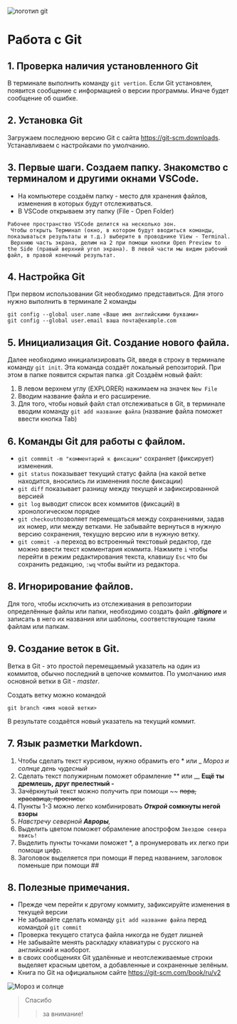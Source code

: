 ![логотип git](git_logo.jpg)
# Работа с Git

## 1. Проверка наличия установленного Git
В терминале выполнить команду `git vertion`. 
Если Git установлен, появится сообщение с информацией о версии программы. 
Иначе будет сообщение об ошибке.

## 2. Установка Git
Загружаем последнюю версию Git с сайта https://git-scm.downloads. Устанавливаем с настройками по умолчанию. 
## 3. Первые шаги. Создаем папку. Знакомство с терминалом и другими окнами VSCode.
* На компьютере создаём папку - место для хранения файлов, изменения в которых будут отслеживаться.
* В VSCode открываем эту папку (File - Open Folder)
```
Рабочее пространство VSCode делится на несколько зон. 
 Чтобы открыть Терминал (окно, в котором будут вводиться команды, показываться результаты и т.д.) выберите в проводнике View - Terminal.
 Верхнюю часть экрана, делим на 2 при помощи кнопки Open Preview to the Side (правый верхний угол экрана). В левой части мы видим рабочий файл, в правой конечный результат. 
```

## 4. Настройка Git
При первом использовании Git необходимо представиться. 
Для этого нужно выполнить в терминале 2 команды 
```
git config --global user.name «Ваше имя английскими буквами»
git config --global user.email ваша почта@example.com
```
## 5. Инициализация Git. Создание нового файла. 
Далее необходимо инициализировать Git, введя в строку в терминале команду `git init`. Эта команда создаёт локальный репозиторий.
При этом в папке появится скрытая папка .git
Создаём новый файл:
1. В левом верхнем углу (EXPLORER) нажимаем на значек `New File`
2. Вводим название файла и его расширение.
3. Для того, чтобы новый файл стал отслеживаться в Git, в терминале вводим команду `git add название файла` (название файла поможет ввести кнопка Tab)
 
## 6. Команды Git для работы с файлом.
* `git commmit -m "комментарий к фиксации"` сохраняет (фиксирует) изменения.
* `git status` показывает текущий статус файла (на какой ветке находится, вносились ли изменения после фиксации)
* `git diff` показывает разницу между текущей и зафиксированной версией
* `git log` выводит список всех коммитов (фиксаций) в хронологическом порядке
* `git checkout`позволяет перемещаться между сохранениями, задав их номер, или между ветками. Не забывайте вернуться в нужную версию сохранения, текущую версию или в нужную ветку.
* `git commit -a` переход во встроенный текстовый редактор, где можно ввести текст комментария коммита. Нажмите `i` чтобы перейти в режим редактирования текста, клавишу `Esc` что бы сохранить редакцию, `:wq` чтобы выйти из редактора.
## 8. Игнорирование файлов.
Для того, чтобы исключить из отслеживания в репозитории определённые файлы или папки, необходимо создать файл ***.gitignore*** и записать в него их названия или шаблоны, соответствующие таким файлам или папкам.

## 9. Создание веток в Git.
Ветка в Git - это простой перемещаемый указатель на один из коммитов, обычно последний в цепочке коммитов. 
По умолчанию имя основной ветки в Git - *master*.

Создать ветку можно командой 
```
git branch <имя новой ветки>
```
В результате создаётся новый указатель на текущий коммит.
## 7. Язык разметки Markdown.
1. Чтобы сделать текст курсивом, нужно обрамить его * или _  *Мороз и солнце*  _день чудесный_
2. Сделать текст полужирным поможет обрамление ** или __ **Ещё ты дремлешь,** __друг прелестный -__  
3. Зачёркнутый текст можно получить при помощи ~~ ~~пора, красавица, проснись:~~ 
4. Пункты 1-3 можно легко комбинировать __*Открой* сомкнуты негой взоры__
5. _Навстречу северной **Авроры**,_
6. Выделить цветом поможет обрамление апострофом `Звездою севера явись!` 
7. Выделить пункты точками поможет *, а пронумеровать их легко при помощи цифр.
8. Заголовок выделяется при помощи # перед названием, заголовок поменьше при помощи ##
## 8. Полезные примечания.
* Прежде чем перейти к другому коммиту, зафиксируйте изменения в текущей версии
* Не забывайте сделать команду `git add название файла` перед командой `git commit`
* Проверка текущего статуса файла никогда не будет лишней  
* Не забывайте менять раскладку клавиатуры с русского на английский и наоборот.
* в своих сообщениях Git удалённые и неотслеживаемые строки выделяет красным цветом, а добавленные и сохраненные зелёным.
* Книга по Git на официальном сайте https://git-scm.com/book/ru/v2

![Мороз и солнце](Winter.jpg)
> Cпасибо 
>> за внимание!